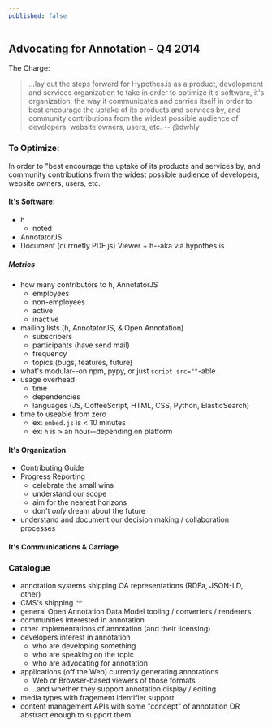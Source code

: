 ```yaml
---
published: false
---
```


## Advocating for Annotation - Q4 2014

The Charge:
> ...lay out the steps forward for Hypothes.is as a product, development and services organization to take in order to optimize it's software, it's organization, the way it communicates and carries itself in order to best encourage the uptake of its products and services by, and community contributions from the widest possible audience of developers, website owners, users, etc.
> -- @dwhly

### To Optimize:
In order to "best encourage the uptake of its products and services by, and community contributions from the widest possible audience of developers, website owners, users, etc.

#### It's Software:
* h
  * noted
* AnnotatorJS
* Document (currnetly PDF.js) Viewer + h--aka via.hypothes.is

##### Metrics
* how many contributors to h, AnnotatorJS
  * employees
  * non-employees
  * active
  * inactive
* mailing lists (h, AnnotatorJS, & Open Annotation)
  * subscribers
  * participants (have send mail)
  * frequency
  * topics (bugs, features, future)
* what's modular--on npm, pypy, or just `script src=""`-able
* usage overhead
  * time
  * dependencies
  * languages (JS, CoffeeScript, HTML, CSS, Python, ElasticSearch)
* time to useable from zero
  * ex: `embed.js` is < 10 minutes
  * ex: `h` is > an hour--depending on platform

#### It's Organization
* Contributing Guide
* Progress Reporting
  * celebrate the small wins
  * understand our scope
  * aim for the nearest horizons
  * don't *only* dream about the future
* understand and document our decision making / collaboration processes

#### It's Communications & Carriage


### Catalogue
* annotation systems shipping OA representations (RDFa, JSON-LD, other)
* CMS's shipping ^^
* general Open Annotation Data Model tooling / converters / renderers
* communities interested in annotation
* other implementations of annotation (and their licensing)
* developers interest in annotation
  * who are developing something
  * who are speaking on the topic
  * who are advocating for annotation
* applications (off the Web) currently generating annotations
  * Web or Browser-based viewers of those formats
  * ..and whether they support annotation display / editing
* media types with fragement identifier support
* content management APIs with some "concept" of annotation OR abstract enough to support them